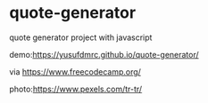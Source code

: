 # quote-generator
quote generator project with javascript


demo:https://yusufdmrc.github.io/quote-generator/

via https://www.freecodecamp.org/

photo:https://www.pexels.com/tr-tr/


